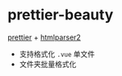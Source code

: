 # prettier-beauty

[prettier](https://prettier.io/) + [htmlparser2](https://www.npmjs.com/package/htmlparser2)

* 支持格式化 `.vue` 单文件
* 文件夹批量格式化
